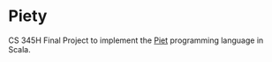 Piety
=====

CS 345H Final Project to implement the [Piet](http://en.wikipedia.org/wiki/Esoteric_programming_language#Piet) programming language in Scala.
